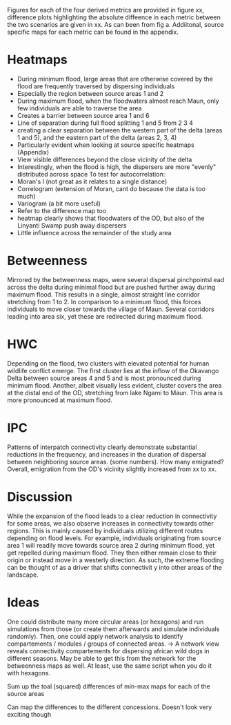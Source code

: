 Figures for each of the four derived metrics are provided in figure xx,
difference plots highlighting the absolute diffeence in each metric between the
two scenarios are given in xx. As can been from fig a. Addiitonal, source
specific maps for each metric can be found in the appendix.

# Heatmaps
- During minimum flood, large areas that are otherwise covered by the flood are
  frequently traversed by dispersing individuals
- Especially the region between source areas 1 and 2
- During maximum flood, when the floodwaters almost reach Maun, only few
  individuals are able to traverse the area
- Creates a barrier between source area 1 and 6
- Line of separation during full flood splitting 1 and 5 from 2 3 4
- creating a clear separation between the western part of the delta (areas 1
  and 5), and the eastern part of the delta (areas 2, 3, 4)
- Particularly evident when looking at source specific heatmaps (Appendix)
- View visible differences beyond the close vicinity of the delta
- Interestingly, when the flood is high, the dispersers are more "evenly" distributed across space
To test for autocorrelation:
- Moran's I (not great as it relates to a single distance)
- Correlogram (extension of Moran, cant do because the data is too much)
- Variogram (a bit more useful)
- Refer to the difference map too
- heatmap clearly shows that floodwaters of the OD, but also of the Linyanti
  Swamp push away dispersers
- Little influence across the remainder of the study area

# Betweenness
Mirrored by the betweenness maps, were several dispersal pinchpointsl ead
across the delta during minimal flood but are pushed further away during
maximum flood. This results in a single, almost straight line corridor
stretching from 1 to 2. In comparison to a minimum flood, this forces
individuals to move closer towards the village of Maun. Several corridors
leading into area six, yet these are redirected during maximum flood.

# HWC
Depending on the flood, two clusters with elevated potential for human wildlife
conflict emerge. The first cluster lies at the inflow of the Okavango Delta
between source areas 4 and 5 and is most pronounced during minimum flood.
Another, albeit visually less evident, cluster covers the area at the distal
end of the OD, stretching from lake Ngami to Maun. This area is more pronounced
at maximum flood.

# IPC
Patterns of interpatch connectivity clearly demonstrate substantial reductions
in the frequency, and increases in the duration of dispersal between
neighboring source areas. (some numbers). How many emigrated?
Overall, emigration from the OD's vicinity slightly increased from xx to xx.


# Discussion
While the expansion of the flood leads to a clear reduction in connectivity for
some areas, we also observe increases in connectivity towards other regions.
This is mainly caused by individuals utilizing different routes depending on
flood levels. For example, individuals originating from source area 1 will
readily move towards source area 2 during minimum flood, yet get repelled
during maximum flood. They then either remain close to their origin or instead
move in a westerly direction. As such, the extreme flooding can be thought of
as a driver that shifts connectivit y into other areas of the landscape.

# Ideas
One could distribute many more circular areas (or hexagons) and run simulations
from those (or create them afterwards and simulate individuals randomly). Then,
one could apply network analysis to identify compartements / modules / groups
of connected areas. -> A network view reveals connectivity compartements for
dispersing african wild dogs in different seasons. May be able to get this from
the network for the betweenness maps as well. At least, use the same script
when you do it with hexagons.

Sum up the toal (squared) differences of min-max maps for each of the source areas

Can map the differences to the different concessions. Doesn't look very exciting though
